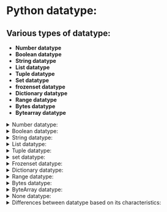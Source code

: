 # Python datatype:

## Various types of datatype:

- **Number datatype**
- **Boolean datatype**
- **String datatype**
- **List datatype**
- **Tuple datatype**
- **Set datatype**
- **frozenset datatype**
- **Dictionary datatype**
- **Range datatype**
- **Bytes datatype**
- **Bytearray datatype**


<details>
<summary>Number datatype:</summary>

## Number datatype:

- Python supports the below standard data types.

### Various types of Numbers datatype:

- Number datatype are classified based on type of value we use.

    - **Integer datatype**
    - **float datatype**
    - **complex datatype**

## Integer datatype - int():
 
- Integers – No limit to the value of integers.
- By default Python takes integer as decimal value.
                
```python
        1,1234
```

#### [integer_type.py](https://github.com/pknviki95/Python/tree/main/concepts/Datatypes/Number_datatypes/Integer/scripts/integer_type.py) - To find the integer type variable using type() function:

```python
x=11 
print("X value is:",x)   
print("The type of x is: ",type(x))
```

### Different types of integer Numbers forms:
 
| Integer type | value    | Description  |
| :---:   | :---: | :--- |
|```Decimal form (base-10)``` | ```0-9```   | By default all the number are in decimal form (0-9) |
| ```Binary form (base-2)``` | ```0``` and ```1```   | The binary form has **0b/0B** as the prefix |
| ```Octal form (base-8)``` | ```0-7```   | The octal form has **0o/0O** as the prefix | 
| ```Hexadecimal form (base-16)``` | ```0-9``` and ```A-F```   | The Hexadecimal form has  **0x/0X** as a prefix | 

### Various integral form to decimal conversion:

#### ⚜️ By default Python takes all the integer value as ```decimal value```.


| Integer type | value    | Conversion formula    | Final output|
| :---   | :---: | :---: | :--- |
| ```Binary to decimal``` | A=0b1111   | $(1111)_2$ => $(2^3+2^2+2^1+2^0)$ = $(8*1+4*1+2*1+1* 1)$   | 15 |
| ```Octal to decimal``` | A=0o1234   | $(1234)_8$ => $(8^3+8^2+8^1+8^0)$ = $(512 * 1 + 64 * 2 + 8 * 3 + 1 * 4)$   | 668 |
| ```Hexadecimal to decimal``` | A=0xFACE | $(FACE)$<sub>16</sub> => $(16^3+16^2+16^1+16^0)$ = $(4096*15 + 256 * 10 + 16 * 12+ 1 * 14)$| 64206 | 

### Base Conversion in-built function:

- The in-built base conversion helps to convert from one base to other base integer form.
- These functions are applicable only for integer type.
- Three types

    - **bin()**
    - **hex()**
    - **oct()**

### bin():

- To convert other functions to ```binary form (base-2)```

#### [bin_base_conversion.py](https://github.com/pknviki95/Python/tree/main/concepts/Datatypes/Number_datatypes/Integer/scripts/bin_base_conversion.py) - To convert decimal/octal/hexadecimal form to binary form using bin() function:

#### decimal to binary:
```python
dec_bin=53
print("The binary form of dec_bin : ",bin(dec_bin))
```
#### output:
```python
The binary form of dec_bin :  0b110101
```

#### octal to binary:

```python
oct_bin=0o123
print("The binary form of oct_bin : ",bin(oct_bin))
```
#### output:
```python
The binary form of oct_bin :  0b1010011
```

#### hexadecimal to binary:

```python
hex_bin=0xface
print("The binary form of hex_bin : ",bin(hex_bin))
```
#### output:
```python
The binary form of hex_bin :  0b1111101011001110
```

### hex():

- To convert other functions to ```hexadecimal form (base-16)```.

#### [hex_base_conversion.py](https://github.com/pknviki95/Python/tree/main/concepts/Datatypes/Number_datatypes/Integer/scripts/hex_base_conversion.py) -  To convert decimal/octal/binary form to hexadecimal form using hex() function:

#### decimal to hexadecimal:

```python
dec_hex=123
print("The Hexadecimal form of dec_hex : ",hex(dec_hex))
```

#### output:
```python
The Hexadecimal form of dec_hex :  0x7b
```

#### octal to hexadecimal:

```python
oct_hex=0o123
print("The Hexadecimal form of oct_hex : ",hex(oct_hex))
```
#### output:
```python
The Hexadecimal form of oct_hex :  0x53
```

#### binary to hexadecimal:

```python
bin_hex=0b1111101011001110
print("The Hexadecimal form of bin_hex : ",hex(bin_hex))
```
#### output:
```python
The Hexadecimal form of bin_hex :  0xface
```

### oct(): 

- To convert other functions to ```octal form (base-8)```.

#### [oct_base_conversion.py](https://github.com/pknviki95/Python/tree/main/concepts/Datatypes/Number_datatypes/Integer/scripts/oct_base_conversion.py) -  To convert decimal/hexadecimal/binary form to octal form using oct() function:

#### decimal to octal:

```python
dec_oct=123
print("The octal form of dec_oct : ",oct(dec_oct))
```
#### output:
```python
The octal form of dec_oct :  0o173
```

#### binary to octal:

```python
bin_oct=0b1111101011001110
print("The octal form of bin_oct : ",oct(bin_oct))
```
#### output:
```python
The octal form of hex_oct :  0o443
```

#### hexadecimal to octal:

```python
hex_oct=0x123
print("The octal form of hex_oct : ",oct(hex_oct))
```
#### output:
```python
The octal form of bin_oct :  0o175316
```


## float datatype - float():

- Float, or "floating point number" is a number, positive or negative, containing one or more decimals.
- Float can be represented with Exponential form/Scientific Notation with an "e" to indicate the power of 10.
            
```python
        4.5  # positive float value
        4.6  # Negative float value
        -4.e18  # Exponential form/Scientific Notation (i.e) -4 . * 10^18
```

#### NOTE:
- Float type variable always returns value with decimal point. (i.e) ```5.0```
- Float type doesn't support base conversion function it is applicable only for integer type.

#### [float_type.py](https://github.com/pknviki95/Python/tree/main/concepts/Datatypes/Number_datatypes/float/scripts/float_type.py) - Program-1 : To find the float type variable using type() function:

```python
x=11.5 
print("X value is:",x)   
print("The type of x is: ",type(x))
```
#### output:
```python
X value is: 11.5
The type of x is:  <class 'float'>
```

#### Program-2 : To find the exponential float type variable using type() function:

```python
y=4.e5
print("Y value is:",y)   
print("The type of y is: ",type(y))
```
#### output:
```python
Y value is: 400000.0
The type of y is:  <class 'float'>
```

## complex datatype - complex():

- complex type is a number combination of real and imaginary part.
- complex can be represented with ```real+imagj``` (i.e) ```10+12j```.
- Complex datatype are mostly used in mathematical operations,complex calculation etc.

```python
    complex_variable = real_variable+[imaginary_variable]j
```

#### NOTE:
- imaginary part should always be ```j``` / ```J```; if used any other alphabet it throws error.

#### [complex_img_j_error.py](https://github.com/pknviki95/Python/tree/main/concepts/Datatypes/Number_datatypes/complex/scripts/complex_img_j_error.py) - imaginary part should always be j/J if not it throws error - Syntax error:

```python
# if used any other alphabet used in imaginary part it throws error

x=11+12i
print("X value is:",x)
```
#### error:
```python
File "/home/pknviki95/Learning/Python/concepts/Datatypes/Number_datatypes/complex/scripts/complex_img_j_error.py", line 1
x=11+12i 
        ^
SyntaxError: invalid decimal literal
```

#### [complex_type.py](https://github.com/pknviki95/Python/tree/main/concepts/Datatypes/Number_datatypes/complex/scripts/complex_type.py) - Program-1 : To find the complex type variable using type() function:

```python
x=11+12j 
print("X value is:",x)   
print("The type of x is: ",type(x))
```
#### output:
```python
X value is: (11+12j)
The type of x is:  <class 'complex'>
```

#### Program-2 : To display the real and imaginary part individually:

```python
x=11+12j 
print("X real value is:",x.real)   
print("X imaginary value is:",x.imag)
```
#### output:
```python
X real value is: 11.0
X imaginary value is: 12.0
```

#### [complex_arithmetic.py](https://github.com/pknviki95/Python/tree/main/concepts/Datatypes/Number_datatypes/complex/scripts/complex_arithmetic.py) - To perform arithmetic operation for complex numbers:

#### Addition:

```python
x=11+12j
y=20+40j
z=x+y 
print("X+Y value is:",z)
```
#### output:
```python
X+Y value is: (31+52j)
```

#### Multiplication:

```python
x=11+12j
y=20+40j
z=x*y 
print("X*Y value is:",z) 
```
#### output:
```python
X*Y value is: (-260+680j)
```

#### Division:

```python
x=11+12j
y=20+40j
z=x/y 
print("X/Y value is:",z)
```
#### output:         
```python
X/Y value is: (0.35-0.1j)
```

### Limitation of complex number declaration:

- The real value of complex number can be a decimal value,float value,octal,hexadecimal,binary values.
- The imaginary value for complex number should be only decimal value if it is declared with other base values it throws syntax error.

| Example | description | Allowance |
| :---:   | :---: | :---: |
| ```x=10+20j``` | decimal values on both real and imag | **Allowed** |
| ```x=10.5+20.5j``` | float values on both real and imag |**Allowed** |
| ```x=0x123+20j``` | hex values 0n real and decimal value on imaginary (same applies for other bases)| **Allowed** |
| ```x=20+0x123j``` | decimal value on real and hex value on imag |**Not Allowed** |

#### [complex_limitation.py](https://github.com/pknviki95/Python/tree/main/concepts/Datatypes/Number_datatypes/complex/scripts/complex_limitation.py) - if updated with imaginary other base values(oct,hex,bin) - Syntax error :

#### binary value:

```python
x=20+0b1111101011001110j 
print("X real value is:",x.real)   
print("X imaginary value is:",x.imag)
```

#### octal value:

```python
x=20+0o123j 
print("X real value is:",x.real)   
print("X imaginary value is:",x.imag)
```

#### hexadecimal value:

```python
x=20+0x123j 
print("X real value is:",x.real)   
print("X imaginary value is:",x.imag)
```

#### error:

```python
File "/home/pknviki95/Learning/Python/concepts/Datatypes/Number_datatypes/complex/scripts/complex_limitation.py", line 10
x=20+0b1111101011001110j 
                        ^
SyntaxError: invalid binary literal
```

### Summary of Number datatype:

|Number types | Example program   | output    |
| :---:   | :--- | :--- |
| ```integer```  |  x=11 <br>  print("X value is:",x) <br>   print(type(x))   |  X value is: 11 <br> <class 'int'> |
| ```float```    |  y=4.5  <br> print("Y value is:",y)  <br> print(type(y))   |   Y value is: 4.5 <br> <class 'float'> |
| ```complex```  |     z=3+5j <br> print("Z value is:",z)  <br>print(type(z))               |   Z value is: (3+5j) <br> <class 'complex'>         |
</details>

<details>
<summary>Boolean datatype:</summary>

## Boolean datatype - bool():

- Boolean – bool() is to determine the given value is True or False
- It can be determined if the given input exists , condition is valid or etc.,

```python
            True
            False
```
                
#### NOTE:
- Always the declaration of boolean values should be ```True``` and ```False```
- if declared as ```true``` and ```false``` it throws error in python.

#### [boolean_nameerror.py](https://github.com/pknviki95/Python/tree/main/concepts/Datatypes/Boolean_datatypes/scripts/boolean_nameerror.py) - To find the Boolean type variable using type() function:

```python
#invalid declaration-it return Name error

x=false
print("X value is:",x)   
print("The type of x is: ",type(x))
```
#### error:

```python
Traceback (most recent call last):
File "/home/pknviki95/pknviki/study/python/Python/concepts/Datatypes/Boolean_datatypes/Boolean_type.py", line 5, in <module>
    x=false
NameError: name 'false' is not defined
```

| Boolean type | value    | Description  | Validation |
| :---:   | :---: | :---: | :---: |
| ```True``` | 1   | By default the value is 1 | **True** valid declaration |
| ```False```| 0    | By default the value is 0 | **False** valid declaration|

#### [boolean_type.py](https://github.com/pknviki95/Python/tree/main/concepts/Datatypes/Boolean_datatypes/scripts/boolean_type.py) - To find the Boolean type variable using type() function:

```python
x=True 
print("X value is:",x)   
print("The type of x is: ",type(x))
```
#### output:
```python
X value is: True
The type of x is:  <class 'bool'>
```

#### [boolean_returntype.py](https://github.com/pknviki95/Python/tree/main/concepts/Datatypes/Boolean_datatypes/scripts/boolean_returntype.py) - To find the Boolean return type of variable when condition is invoked:

```python
x=10
y=20
z=x>y 
print("Z value is:",z)   
print("The type of x is: ",type(x))
```
#### output:
```python
Z value is: False
The type of x is:  <class 'bool'>
```
#### [boolean_arithmetic.py](https://github.com/pknviki95/Python/tree/main/concepts/Datatypes/Boolean_datatypes/scripts/boolean_arithmetic.py) - To find the arithmetic value of two boolean input:

```python
x=True              # By default True=1 ; False=0
y=False
z=x+y               # z=1+0=1    
print("Z value is:",z)   
print("The type of x is: ",type(x))
```
#### output:
```python
Z value is: 1
The type of x is:  <class 'bool'>
```

#### NOTE:

- In mathematical expression by default.
```python            
                True=1 
                False=0
```

### Summary of Boolean datatype:

| Boolean type | value    | Example program   | output    |Description  |
| :---:   | :---: | :--- | :--- | :---: |
| ```True``` | 1   | x=True <br>  print("X value is:",x) <br>   print(type(x))   |  X value is: True <br> <class 'bool'> |By default the value is 1 - True valid declaration |
| ```False```| 0    | x=False <br>  print("X value is:",x) <br>   print(type(x))   |  X value is: False <br> <class 'bool'>|By default the value is 0 - False valid declaration|
</details>
<details>
<summary>String datatype:</summary>

## String datatype - str():

- str() datatype is used to represent the string variables.
- In python we don't have concept of char/character like in c.
- It will consider all inside quotes as string.

```python
    'viki' # Single Quotes
    "siva"    # Double Quotes
    '''raja'''    # Triple Quotes
```

### Various ways of representing strings:

- **Single Quotes(' ')**
- **Double Quotes(" ")**
- **Triple quotes(""" """)/(''' ''')**

### Limitation of string implementation:

#### 1:Multi-line string literals:

- If the string are represented in single line then it is considered as string datatype in python.
- If the string that needs to be implemented for multi-line then ```Single Quotes(' ')``` or ```Double Quotes(" ")``` is not possible it will throw Syntax error
- As to resolve this issue only ```Triple quotes (""" """)/(''' ''') ``` is possible to assign multi-line string for any variable.
- (i.e) Triple-quotes are used to define multi-line string literals.

#### [str_limitation.py](https://github.com/pknviki95/Python/tree/main/concepts/Datatypes/String_datatypes/scripts/str_limitation.py) - String variable Limitations for Multi-line string literals:

```python
#single/Double quotes:

sentence = '- If the string
            - If the string'

# Triple quotes

multi_line_sentence= '''- If the string                     
                        - If the string'''

print("single: ",sentence)
print("multi_line_sentence: ",multi_line_sentence)
```

#### error:

```python
pknviki95@pknviki95-Lenovo-ideapad-330:~/Learning/Python/concepts/Datatypes/String_datatypes/scripts$ py str_limitation.py 
File "/home/pknviki95/Learning/Python/concepts/Datatypes/String_datatypes/scripts/str_limitation.py", line 13
    sentence = '- If the string
            ^
SyntaxError: unterminated string literal (detected at line 13)
```

#### 2:Using various string quotes as special character:

- Using various single/double quotes as special character (i.e) usage of ```''``` or ```""``` inside a string can be done only by declaring the string variable in ```triple quotes``` or it will throw Syntax error.

#### [str_limitation.py](https://github.com/pknviki95/Python/tree/main/concepts/Datatypes/String_datatypes/scripts/str_limitation.py) - String variable Limitations for using various single/double quotes as special character:

```python
#single quotes
character= 'Hello all, Welcome to 'Learning''
print(character)

# Triple quotes to use Single/double quotes as special character 
character= ''' Hello all, Welcome to 'Learning' '''
print(character)
```
#### error:

```python
pknviki95@pknviki95-Lenovo-ideapad-330:~/Learning/Python/concepts/Datatypes/String_datatypes/scripts$ py str_limitation.py 
File "/home/pknviki95/Learning/Python/concepts/Datatypes/String_datatypes/scripts/str_limitation.py", line 25
    character= 'Hello all, Welcome to 'Learning''
                                    ^^^^^^^^
SyntaxError: invalid syntax
```

#### [str_type.py](https://github.com/pknviki95/Python/tree/main/concepts/Datatypes/String_datatypes/scripts/str_type.py) - To find the string type variable using type() function:

```python
x='viki'                        #single quotes
y="siva"                        #double quotes
z="""karthi"""                  #triple quotes

print("The type of single quotes x is: ",type(x))
print("The type of double quotes y is: ",type(y))
print("The type of triple quotes z is: ",type(z))
```
#### output:
```python
The type of single quotes x is:  <class 'str'>
The type of double quotes y is:  <class 'str'>
The type of triple quotes z is:  <class 'str'>
```
### Accessing characters of string:
- **Indexing**
- **Slicing**

### Indexing:

- In Python, indexing refers to the process of accessing a specific element in a sequence, such as a string or list, using its position or index number.
- Indexing in Python starts at ```0```, which means that the first element in a sequence has an ```index of 0```, the second element has an ```index of 1```, and so on. 

```python
        variable[index number]
```

- Indexing can be performed only with the total index present in the string;if we ask for return value that exceeds existing index range it throws Index error.

#### [str_index_error.py](https://github.com/pknviki95/Python/tree/main/concepts/Datatypes/String_datatypes/scripts/str_index_error.py) - To understand the Indexing range of string - Index error:

```python
sequence = 'vignesh'

# Index range exceeds the existing range 7 so it throws Index error 
print('sequence[10]',sequence[10])  
```

#### error

```python
Traceback (most recent call last):
File "/home/pknviki95/Learning/Python/concepts/Datatypes/String_datatypes/scripts/str_index_error.py", line 8, in <module>
    print('sequence[10]',sequence[10])
IndexError: string index out of range
```

### Types of Index:

#### Positive Index:

- Positive Index starts from first character of string. (i.e) ```0 to n```
- It consists of positive index numbers. 
- It starts from ```left to right (-->)```.
- first index value of string always starts with ```0```.

#### Negative Index:

- Positive Index starts from last character of string. (i.e) ```-n to -1```
- It consists of Negative index numbers. 
- It starts from ```right to left (<--)```.
- first index value of string always starts with ```-1```.

| **String**  |  **v**   |  **i** | **k** | **i** |
| :---:   | :---: | :---: | :---: | :---: |
| **Positive Index**  |  ```0```   |  ```1``` | ```2``` | ```3``` |
| **Negative Index**  |  ```-4```   |  ```-3``` | ```-2``` | ```-1``` |

#### [str_indexing.py](https://github.com/pknviki95/Python/tree/main/concepts/Datatypes/String_datatypes/scripts/str_indexing.py) - To find the index value of the string based on positive and negative index:

#### Positive Index:

```python
sequence = 'vignesh'

print('sequence[0]',sequence[0])
print('sequence[1]',sequence[1])
print('sequence[2]',sequence[2])
print('sequence[3]',sequence[3])
print('sequence[4]',sequence[4])
print('sequence[5]',sequence[5])
print('sequence[6]',sequence[6])
```
#### output:
```python
sequence[0] v
sequence[1] i
sequence[2] g
sequence[3] n
sequence[4] e
sequence[5] s
sequence[6] h
```

#### Negative Index:

```python
sequence = 'vignesh'

print('sequence[-1]',sequence[-1])
print('sequence[-2]',sequence[-2])
print('sequence[-3]',sequence[-3])
print('sequence[-4]',sequence[-4])
print('sequence[-5]',sequence[-5])
print('sequence[-6]',sequence[-6])
print('sequence[-7]',sequence[-7])
```
#### output:
```python
sequence[-1] h
sequence[-2] s
sequence[-3] e
sequence[-4] n
sequence[-5] g
sequence[-6] i
sequence[-7] v
```

### String Slicing(Working with Index): 

- Slicing is used to obtain sub-string from string by accessing index value of string.

```python
        variable[start index:end index:step] 

        # start index : starting index-value of string 
        # end index : ending index-value for string (i.e) len(str) 
        # step : range of sub-string from string 
```


#### [str_slicing.py](https://github.com/pknviki95/Python/tree/main/concepts/Datatypes/String_datatypes/scripts/str_slicing.py) - To obtain sub-string from string based on positive and negative index:

#### Positive Index slicing:

```python
sequence = 'vignesh'

#variable[start index:end index] 
print('Positive variable[start index:end index]: ',sequence[2:6]) 

#variable[:end index] - By default start index is index 0 so it is equivalent to variable[0:end index]
print('Positive variable[:end index]: ',sequence[:6])

#variable[start index:] - By default end index is last element index so it is equivalent to variable[start index:end index]
print('Positive variable[start index:]: ',sequence[2:])      

#variable[:] - Based on above default values it is equivalent to variable
print('Positive variable[:]: ',sequence[:])

#variable[start index:end index:step] - It returns from index 1->3->5 (start+2(step) till end index value)
print('Positive variable[start index:end index:step]: ',sequence[1:6:2])
```
#### output:
```python
Positive variable[start index:end index]:  gnes
Positive variable[:end index]:  vignes
Positive variable[start index:]:  gnesh
Positive variable[:]:  vignesh
Positive variable[start index:end index:step]:  ins
```

#### Negative Index slicing:

```python
sequence = 'vignesh'

#variable[start index:end index] - Here the start index/end index is equivalent negative index value of positive index
print('Negative variable[start index:end index]: ',sequence[-6:-2])  

#variable[:end index] - By default start index is index 0 equivalent negative index
print('Negative variable[:end index]: ',sequence[:-3])         

#variable[start index:] - Here the start index is equivalent negative index value of positive index
print('Negative variable[start index:]: ',sequence[-7:])   

#variable[start index:end index:step] - It returns from index 1->3->5 (start+3(step) till end index value)
print('Negative variable[start index:end index:step]: ',sequence[-7:-2:3]) 
```
#### output:
```python
Negative variable[start index:end index]:  igne
Negative variable[:end index]:  vign
Negative variable[start index:]:  vignesh
Negative variable[start index:end index:step]:  vn
```

### String Concatenation:

- String concatenation is the process of concatenating(joining) between strings using ```(+)``` operator.
- (i.e) Basic rules for concatenation is that argument that we use should be only between strings.

```python
            #string concatenation
            str + str 
```

#### [str_concatenate.py](https://github.com/pknviki95/Python/tree/main/concepts/Datatypes/String_datatypes/scripts/str_concatenate.py) -  concatenate two strings using + operator:

```python
string_1="Hello"
string_2="Good Morning!"

#String concatenation

final=string_1+'\t'+string_2                        #Hello+\t(tab space)+Good Morning!
print("final_concatenated string: ",final)
```
#### output:
```python
final_concatenated string:  Hello      Good Morning!
```

- String concatenation is applicable only if it is between string; if we are trying concatenation with string with other datatype it throws Type error.

```python
            #Type error
            str+int
```

#### [str_concatenate_type_error.py](https://github.com/pknviki95/Python/tree/main/concepts/Datatypes/String_datatypes/scripts/str_concatenate_type_error.py) - concatenate strings with other datatype using + operator - Type error:

```python
string_1="Hello"
int_2=10

#String concatenation with other datatype

final=string_1+'\t'+int_2                   #Type error

print("final_concatenated string with other datatype : ",final)
```
#### error:

```python
Traceback (most recent call last):
File "/home/pknviki95/Learning/Python/concepts/Datatypes/String_datatypes/scripts/str_cat_type_error.py", line 16, in <module>
    final=string_1+'\t'+int_2                   #Type error
TypeError: can only concatenate str (not "int") to str
```

### String repeating:

- String repeating is the process of repeating concatenation(joining) of string using ```(*)``` operator
- (i.e) Basic rule is one argument should be by default string and the other integer type for number to perform repetitive.
- The order of usage can be random; it is also possible but make sure it satisfies basic rule of 1 str and 1 int 
- (i.e) ```[Number of repetitive] * str``` also possible
            
            #string repeating
            str * [Number of repetitive]
             
#### [str_repetitive.py](https://github.com/pknviki95/Python/tree/main/concepts/Datatypes/String_datatypes/scripts/str_repetitive.py) - concatenate string repetitively using * operator:

```python
string="viki"
repetitive_count=4
print("string repetitive: {}".format(string*repetitive_count))              #str * [Number of repetitive]
```
#### output:
```python
string repetitive: vikivikivikiviki
```

- If the basic rule is not followed and if both are repetitive with str type then it throws type error
            
```python
            #type error
            str * str
```

#### [str_repetitive_type_error.py](https://github.com/pknviki95/Python/tree/main/concepts/Datatypes/String_datatypes/scripts/str_repetitive_type_error.py) -  concatenate two strings using * repetitive operator - Type error:

```python
string_1="Hello"
string_2="Good Morning!"

final=string_1*string_2                    #Hello*Good Morning! 
print("final_concatenated string: ",final)
```
#### error:

```python
Traceback (most recent call last):
File "/home/pknviki95/Learning/Python/concepts/Datatypes/String_datatypes/scripts/str_repetitive_type_error.py", line 14, in <module>
    final=string_1*string_2                    #Hello*Good Morning! 
TypeError: can't multiply sequence by non-int of type 'str'
```

### Summary of String datatype:

| String types | Example program   | output    |
| :---:   |  :--- | :--- |
| ```String with single quotes``` | x='viki' <br>  print("X value is:",x) <br>   print(type(x))   |  X value is: viki <br> <class 'str'> |
| ```String with Double quotes``` | x="viki" <br>  print("X value is:",x) <br>   print(type(x))   |  X value is: viki <br> <class 'str'> |
| ```String with Triple quotes``` | x='''viki''' <br>  print("X value is:",x) <br>   print(type(x))   |  X value is: viki <br> <class 'str'> |

</details>
<details>
<summary>List datatype:</summary>

## List datatype - list():

- List is data type in python that can store values separated by ```,``` and enclosed within ```[ ]```.

```python
            List_variable=[element 1,element 2,...]
```

- List variable can contain duplicate elements with ordered preserved elements.
- Heterogeneous objects are allowed in list (i.e) it can hold int,str,list,dict,etc., elements within its collection enclosed in square bracket.
- List is Mutable object.

#### [list_type.py](https://github.com/pknviki95/Python/tree/main/concepts/Datatypes/List_datatypes/scripts/list_type.py) - To find the list type variable using type() function:

```python
list_variable =[1,'viki',[2,3],1]
print("The type of list_variable is: ",type(list_variable))
```
#### output:
```python
The type of list_variable is:  <class 'list'>
```

### Indexing:

- Elements of list can be accessed using indexing/slicing as list is ordered preserved

| **List**  |  **1**   |  **viki** | **[2,3]** | **1** |
| :---:   | :---: | :---: | :---: | :---: |
| **Positive Index**  |  ```0```   |  ```1``` | ```2``` | ```3``` |
| **Negative Index**  |  ```-4```   |  ```-3``` | ```-2``` | ```-1``` |

#### [list_indexing.py](https://github.com/pknviki95/Python/tree/main/concepts/Datatypes/List_datatypes/scripts/list_indexing.py) - To find the index value of the list based on positive and negative index

#### Positive Index:

```python
sequence = [1,'viki',[2,3],1]

print('sequence[0]',sequence[0])
print('sequence[1]',sequence[1])
print('sequence[2]',sequence[2])
print('sequence[3]',sequence[3])
```
#### output:
```python
sequence[0] 1
sequence[1] viki
sequence[2] [2, 3]
sequence[3] 1
```

#### Negative Index:

```python
sequence = [1,'viki',[2,3],1]

print('sequence[-1]',sequence[-1])
print('sequence[-2]',sequence[-2])
print('sequence[-3]',sequence[-3])
```

#### output:
```python
sequence[-1] 1
sequence[-2] [2, 3]
sequence[-3] viki
```

### Slicing:

- Sequence of list elements can be accessed using slicing

#### [list_slicing.py](https://github.com/pknviki95/Python/tree/main/concepts/Datatypes/List_datatypes/scripts/list_slicing.py) - To obtain elements from list based on positive and negative index:

#### Positive Index slicing:

```python
sequence = [1,'viki',[2,3],1,{1:'viki'},(1,3)]

#variable[start index:end index] 
print('Positive variable[start index:end index]: ',sequence[2:6]) 

#variable[:end index] - By default start index is index 0 so it is equivalent to variable[0:end index]
print('Positive variable[:end index]: ',sequence[:6])

#variable[start index:] - By default end index is last element index so it is equivalent to variable[start index:end index]
print('Positive variable[start index:]: ',sequence[2:])      

#variable[:] - Based on above default values it is equivalent to variable
print('Positive variable[:]: ',sequence[:])

#variable[start index:end index:step] - It returns from index 1->3->5 (start+2(step) till end index value)
print('Positive variable[start index:end index:step]: ',sequence[1:6:2])
```

#### output:
```python
Positive variable[start index:end index]:  [[2, 3], 1, {1: 'viki'}, (1, 3)]
Positive variable[:end index]:  [1, 'viki', [2, 3], 1, {1: 'viki'}, (1, 3)]
Positive variable[start index:]:  [[2, 3], 1, {1: 'viki'}, (1, 3)]
Positive variable[:]:  [1, 'viki', [2, 3], 1, {1: 'viki'}, (1, 3)]
Positive variable[start index:end index:step]:  ['viki', 1, (1, 3)]
```

#### Negative Index slicing:

```python
sequence = [1,'viki',[2,3],1,{1:'viki'},(1,3)]

#variable[start index:end index] - Here the start index/end index is equivalent negative index value of positive index
print('Negative variable[start index:end index]: ',sequence[-6:-2])  

#variable[:end index] - By default start index is index 0 equivalent negative index
print('Negative variable[:end index]: ',sequence[:-3])         

#variable[start index:] - Here the start index is equivalent negative index value of positive index
print('Negative variable[start index:]: ',sequence[-7:])        

#variable[start index:end index:step] - It returns from index 1->3->5 (start+3(step) till end index value)
print('Negative variable[start index:end index:step]: ',sequence[-7:-2:3])
```
#### output:

```python
Negative variable[start index:end index]:  [1, 'viki', [2, 3], 1]
Negative variable[:end index]:  [1, 'viki', [2, 3]]
Negative variable[start index:]:  [1, 'viki', [2, 3], 1, {1: 'viki'}, (1, 3)]
Negative variable[start index:end index:step]:  [1, 1]
```
</details>
<details>
<summary>Tuple datatype:</summary>

## Tuple datatype - tuple():


- Tuple is data type in python that can store values separated by ```,``` and enclosed within ```( )```

```python
            tuple_variable=(element 1,element 2,...)
```

- Tuple is read-only object version of list.
- Tuple variable can contain duplicate elements with ordered preserved elements.
- Heterogeneous objects are allowed in tuple (i.e) it can hold int,str,list,dict,etc., elements within its collection enclosed in () bracket.
- Tuple is immutable object - (i.e) Values of tuple object cannot be changed

#### [tuple_type.py](https://github.com/pknviki95/Python/tree/main/concepts/Datatypes/Tuple_datatypes/scripts/tuple_type.py) - To find the tuple variable using type() function:

```python
tuple_variable =(1,'viki',[2,3],1)
print("The type of tuple_variable is: ",type(tuple_variable))
```
#### output:
```python
The type of tuple_variable is:  <class 'tuple'>
```

### Indexing:

- Elements of tuple can be accessed using indexing/slicing as tuple is ordered preserved by it is only read-only changes to tuple object is not available as it is immutable

| **tuple**  |  **1**   |  **viki** | **[2,3]** | **1** |
| :---:   | :---: | :---: | :---: | :---: |
| **Positive Index**  |  ```0```   |  ```1``` | ```2``` | ```3``` |
| **Negative Index**  |  ```-4```   |  ```-3``` | ```-2``` | ```-1``` |

#### [tuple_indexing.py](https://github.com/pknviki95/Python/tree/main/concepts/Datatypes/Tuple_datatypes/scripts/tuple_indexing.py) - To find the index value of the tuple based on positive and negative index:

#### Positive Index:

```python
sequence = (1,'viki',[2,3],1)

print('sequence[0]',sequence[0])
print('sequence[1]',sequence[1])
print('sequence[2]',sequence[2])
print('sequence[3]',sequence[3])
```
#### output:
```python
sequence[0] 1
sequence[1] viki
sequence[2] [2, 3]
sequence[3] 1
```

#### Negative Index:

```python
sequence = (1,'viki',[2,3],1)

print('sequence[-1]',sequence[-1])
print('sequence[-2]',sequence[-2])
print('sequence[-3]',sequence[-3])
```

#### output:
```python
sequence[-1] 1
sequence[-2] [2, 3]
sequence[-3] viki
```

### Slicing:

- Sequence of tuple elements can be accessed using slicing.

#### [tuple_slicing.py](https://github.com/pknviki95/Python/tree/main/concepts/Datatypes/Tuple_datatypes/scripts/tuple_slicing.py) - To obtain elements from tuple based on positive and negative index:

#### Positive Index slicing:

```python
sequence = (1,'viki',[2,3],1,{1:'viki'},(1,3))

#variable[start index:end index] 
print('Positive variable[start index:end index]: ',sequence[2:6]) 

#variable[:end index] - By default start index is index 0 so it is equivalent to variable[0:end index]
print('Positive variable[:end index]: ',sequence[:6])

#variable[start index:] - By default end index is last element index so it is equivalent to variable[start index:end index]
print('Positive variable[start index:]: ',sequence[2:])      

#variable[:] - Based on above default values it is equivalent to variable
print('Positive variable[:]: ',sequence[:])

#variable[start index:end index:step] - It returns from index 1->3->5 (start+2(step) till end index value)
print('Positive variable[start index:end index:step]: ',sequence[1:6:2])
```

#### output:
```python
Positive variable[start index:end index]:  ([2, 3], 1, {1: 'viki'}, (1, 3))
Positive variable[:end index]:  (1, 'viki', [2, 3], 1, {1: 'viki'}, (1, 3))
Positive variable[start index:]:  ([2, 3], 1, {1: 'viki'}, (1, 3))
Positive variable[:]:  (1, 'viki', [2, 3], 1, {1: 'viki'}, (1, 3))
Positive variable[start index:end index:step]:  ('viki', 1, (1, 3))
```

#### Negative Index slicing:

```python
sequence = (1,'viki',[2,3],1,{1:'viki'},(1,3))

#variable[start index:end index] - Here the start index/end index is equivalent negative index value of positive index
print('Negative variable[start index:end index]: ',sequence[-6:-2])  

#variable[:end index] - By default start index is index 0 equivalent negative index
print('Negative variable[:end index]: ',sequence[:-3])         

#variable[start index:] - Here the start index is equivalent negative index value of positive index
print('Negative variable[start index:]: ',sequence[-7:])        

#variable[start index:end index:step] - It returns from index 1->3->5 (start+3(step) till end index value)
print('Negative variable[start index:end index:step]: ',sequence[-7:-2:3])
```
#### output:

```python
Negative variable[start index:end index]:  (1, 'viki', [2, 3], 1)
Negative variable[:end index]:  (1, 'viki', [2, 3])
Negative variable[start index:]:  (1, 'viki', [2, 3], 1, {1: 'viki'}, (1, 3))
Negative variable[start index:end index:step]:  (1, 1)
```

- Tuple is read-only immutable object is any changes are tried to made using attribute like list it throws error - Attribute error
- Based on below dir() function tuple doesn't have any write related operation only read related operations.
- If any attributes used apart from available one it throws attribute error

#### [tuple_attribute_error.py](https://github.com/pknviki95/Python/tree/main/concepts/Datatypes/Tuple_datatypes/scripts/tuple_attribute_error.py) - tuple is read-only immutable object is any changes are tried to made using attribute like list it throws error - Attribute error:

```python
tuple_variable=(1,2,3,4,'viki')


# Attribute error:
# If any attributes used apart from available one it throws attribute error
print(dir(tuple_variable))
tuple_variable.append(2)
```

#### dir() output:
```python
['__add__', '__class__', '__class_getitem__', '__contains__', '__delattr__', '__dir__', '__doc__', '__eq__', '__format__', '__ge__', '__getattribute__', '__getitem__', '__getnewargs__', '__gt__', '__hash__', '__init__', '__init_subclass__', '__iter__', '__le__', '__len__', '__lt__', '__mul__', '__ne__', '__new__', '__reduce__', '__reduce_ex__', '__repr__', '__rmul__', '__setattr__', '__sizeof__', '__str__', '__subclasshook__', 'count', 'index']
```
#### error:

```python
Traceback (most recent call last):
File "/home/pknviki95/Learning/Python/concepts/Datatypes/Tuple_datatypes/scripts/tuple_attribute_error.py", line 13, in <module>
    tuple_variable.append(2)
AttributeError: 'tuple' object has no attribute 'append'
```

### Limitations:  

#### 1: Single valued tuple should ends with "," comma:

- By default all the single values of object is considered as single tuple object by Python virtual machine
- (i.e) consider assigning a integer value 10 

```python
            x=10 # equivalent to x=(10)
```
- Due to this above scenario all the single object elements inside tuple is considered to its equivalent datatype
- To overcome come this scenario we need to tell the PVM that it is tuple variable/object by adding , after single tuple element

```python
            x=(10,)
```

#### [tuple_limitation.py](https://github.com/pknviki95/Python/tree/main/concepts/Datatypes/Tuple_datatypes/scripts/tuple_limitation.py) - Single value declaration with comma(",") to overcome above limitation:

#### multiple value declaration:

```python
tuple_multiple_variable =(1,2,'viki',[1,2])
print("The type of tuple_multiple_variable is: ",type(tuple_multiple_variable))
```

#### output:
```python
The type of tuple_multiple_variable is:  <class 'tuple'>
```
#### Single value declaration:

```python
tuple_single_variable_int =(1)
print("The type of tuple_single_variable_int is: ",type(tuple_single_variable_int))

tuple_single_variable_str =('viki')
print("The type of tuple_single_variable_str is: ",type(tuple_single_variable_str))

tuple_single_variable_list =([1,2])
print("The type of tuple_single_variable_list is: ",type(tuple_single_variable_list))

tuple_single_variable_bool =(True)
print("The type of tuple_single_variable_bool is: ",type(tuple_single_variable_bool))
```
#### output:
```python
The type of tuple_single_variable_int is:  <class 'int'>
The type of tuple_single_variable_str is:  <class 'str'>
The type of tuple_single_variable_list is:  <class 'list'>
The type of tuple_single_variable_bool is:  <class 'bool'>
```
#### Single value declaration with comma(",") to overcome above limitation:

```python
tuple_single_variable_int =(1,)
print("The type of tuple_single_variable_int with , is: ",type(tuple_single_variable_int))

tuple_single_variable_str =('viki',)
print("The type of tuple_single_variable_str with , is: ",type(tuple_single_variable_str))

tuple_single_variable_list =([1,2],)
print("The type of tuple_single_variable_list with , is: ",type(tuple_single_variable_list))

tuple_single_variable_bool =(True,)
print("The type of tuple_single_variable_bool with , is: ",type(tuple_single_variable_bool))
```

#### output:

```python
The type of tuple_single_variable_int with , is:  <class 'tuple'>
The type of tuple_single_variable_str with , is:  <class 'tuple'>
The type of tuple_single_variable_list with , is:  <class 'tuple'>
The type of tuple_single_variable_bool with , is:  <class 'tuple'>
```

- Declaration with comma(",") to overcome above limitation saying PVM to consider this single value as tuple element.

</details>
<details>
<summary>set datatype:</summary>

## set datatype - set():

- Set is data type in python that can store values separated by ```,``` and enclosed within ```{ }```.

```python
            set_variable={element 1,element 2,...}
```

- Set variable cannot contain duplicate elements.

#### [set_dup_unorder.py](https://github.com/pknviki95/Python/tree/main/concepts/Datatypes/Set_datatypes/scripts/set_dup_unorder.py) - To find the set variable return unordered value and neglecting of duplicate values:

```python
set_variable={1,2,3,4,'viki',(1,2),3,4}

# Neglecting Duplicate values and returningin un-ordered way:
print("unordered set_variable: {}".format(set_variable))
```

#### output:
```python
unordered set_variable: {1, 2, (1, 2), 3, 4, 'viki'} # Un-ordered value return for set
```

- Set variable un-ordered elements so indexing/Slicing operations cannot be performed.if tried indexing operation it throws type error.

#### [set_index_slice_type_error.py](https://github.com/pknviki95/Python/tree/main/concepts/Datatypes/Set_datatypes/scripts/set_index_slice_type_error.py) - Index/slice operation in set objects throws error as it is un-ordered datatype - Type error:

#### Indexing:
```python
set_variable={1,2,3,4,'viki',(1,2),3,4}

# Un-ordered value return for set if indexed throws error
print("unordered set_variable: {}".format(set_variable[1]))
```
#### slicing:

```python
set_variable={1,2,3,4,'viki',(1,2),3,4}

# Un-ordered value return for set if indexed throws error
print("unordered set_variable: {}".format(set_variable[1:2]))
```

#### error:
```python
Traceback (most recent call last):
File "/home/pknviki95/Learning/Python/concepts/Datatypes/Set_datatypes/scripts/set_index_type_error.py", line 11, in <module>
    print("unordered set_variable: {}".format(set_variable[1]))
TypeError: 'set' object is not subscriptable
```

- Set is mutable object - (i.e) Values of set object can be changed.

#### [set_type.py](https://github.com/pknviki95/Python/tree/main/concepts/Datatypes/Set_datatypes/scripts/set_type.py) - To find the set type variable using type() function:

```python
set_variable={1,2,3,4,'viki',(1,2),3,4}

print("unordered set_variable: {}".format(set_variable))
print("The type of set variable: {}".format(type(set_variable)))
```

#### output:
```python
unordered set_variable: {1, 2, (1, 2), 3, 4, 'viki'}  # Un-ordered value return for set
The type of set variable: <class 'set'>
```

### Limitations:

#### 1: Empty {} variable is considered as dictionary objects:

- By default The empty declaration of variable with {} is considered as Dictionary object. To tell PVM that it is set object we need to declare set(variable).

```python
            set_variable={}  # By default Dictionary object
            set(set_variable) # set object
```

#### [set_limitation.py](https://github.com/pknviki95/Python/tree/main/concepts/Datatypes/Set_datatypes/scripts/set_limitation.py) - To convert default empty dict to set object by declaring set() function:

#### without set () fun returns dict:
```python
# Empty variable with {} braces
set_variable={}
print("unordered set_variable type without set() function: {}".format(type(set_variable)))
```

#### output:
```python
unordered set_variable type without set() function: <class 'dict'>
```

#### with set () fun returns set:
```python
# Empty variable with {} braces
set_variable={}
print("unordered set_variable type with set() function: {}".format(type(set(set_variable))))
```
#### output:

```python
unordered set_variable type with set() function: <class 'set'>
```

#### 2: Declaring dict,list,set( Mutable objects) inside set variable it throws Type error -  unhashable type:

- Heterogeneous objects are allowed in set (i.e) it can hold int,str,tuple etc., elements within its collection enclosed in {} bracket.
- If any values like dict,list,set( Mutable objects) inside set variable it throws Type error -  unhashable type

#### [set_unhashable_type_error.py](https://github.com/pknviki95/Python/tree/main/concepts/Datatypes/Set_datatypes/scripts/set_unhashable_type_error.py)  - Declaring dict,list,set( Mutable objects) inside set variable it throws - Type error - unhashable type:

#### set with list elements:

```python
set_variable_list=set({[1,2]})
print(" The set variable with list elements: ",set_variable_list)
```

#### error:

```python
Traceback (most recent call last):
File "/home/pknviki95/Learning/Python/concepts/Datatypes/Set_datatypes/scripts/set_unhashable_type_error.py", line 9, in <module>
    set_variable_list={[1,2]}
TypeError: unhashable type: 'list'
```

#### set with dict elements:

```python
set_variable_dict=set({{1:'viki'}})
print(" The set variable with dict elements: ",set_variable_dict)
```
#### error:
```python
Traceback (most recent call last):
File "/home/pknviki95/Learning/Python/concepts/Datatypes/Set_datatypes/scripts/set_unhashable_type_error.py", line 12, in <module>
    set_variable_dict={{1:'viki'}}
TypeError: unhashable type: 'dict'
```

#### set with set elements:

```python
set_variable_set=set({{1,2}})
print(" The set variable with set elements: ",set_variable_set)
```

#### error:

```python
Traceback (most recent call last):
File "/home/pknviki95/Learning/Python/concepts/Datatypes/Set_datatypes/scripts/set_unhashable_type_error.py", line 15, in <module>
    set_variable_set={{1,2}}
TypeError: unhashable type: 'set'
```
</details>
<details>
<summary>Frozenset datatype:</summary>

# Frozenset datatype - frozenset():

- Frozenset datatype is similar to Set data type in python that can store values separated by ```,``` and enclosed within ```{}```.but it should be assigned to ```frozenset(set_variable)```

```python
            set_variable={element 1,element 2,...}   # set variable
            frozenset(set_variable)                  # frozen set variable
```

- Frozenset variable cannot contain duplicate elements.
- Frozenset variable un-ordered elements so indexing/Slicing operations cannot be performed.if tried indexing operation it throws type error
- The Main difference between set is ```Mutable``` and Frozenset is ```Immutable``` 
- (i.e) "set objects values can be changed as it is mutable" but not for "frozen set as it is immutable"

#### [frozenset_type.py](https://github.com/pknviki95/Python/tree/main/concepts/Datatypes/Frozenset_datatypes/scripts/frozenset_type.py) - To find the frozenset type variable using type() function:

```python
set_variable={1,2,3,4,'viki',(1,2),3,4}

print("The type of set variable after frozenset: {}".format(type(set_variable)))

frozenset_variable=frozenset(set_variable)

# Un-ordered value return for set
print("unordered set_variable after frozenset: {}".format(frozenset_variable))

print("The type of set variable after frozenset: {}".format(type(frozenset_variable)))
```

#### output:
```python
The type of set variable after frozenset: <class 'set'>
unordered set_variable after frozenset: frozenset({1, 2, (1, 2), 3, 4, 'viki'})
The type of set variable after frozenset: <class 'frozenset'>
```

- Based on below dir() function frozenset doesn't have any write related operation only read related operations.
- If any attributes used apart from available one it throws attribute error.

#### [frozenset_attribute_error.py](https://github.com/pknviki95/Python/tree/main/concepts/Datatypes/Frozenset_datatypes/scripts/frozenset_attribute_error.py) - frozenset is read-only immutable object is any changes are tried to made using attribute like list it throws error - Attribute error:

#### dir() output:

```python
['__and__', '__class__', '__class_getitem__', '__contains__', '__delattr__', '__dir__', '__doc__', '__eq__', '__format__', '__ge__', '__getattribute__', '__gt__', '__hash__', '__init__', '__init_subclass__', '__iter__', '__le__', '__len__', '__lt__', '__ne__', '__new__', '__or__', '__rand__', '__reduce__', '__reduce_ex__', '__repr__', '__ror__', '__rsub__', '__rxor__', '__setattr__', '__sizeof__', '__str__', '__sub__', '__subclasshook__', '__xor__', 'copy', 'difference', 'intersection', 'isdisjoint', 'issubset', 'issuperset', 'symmetric_difference', 'union']
```

#### error:

```python
Traceback (most recent call last):
File "/home/pknviki95/Learning/Python/concepts/Datatypes/Frozen_set_datatypes/scripts/frozenset_attribute_error.py", line 18, in <module>
    frozenset_variable.add(3)
AttributeError: 'frozenset' object has no attribute 'add'
```

</details>
<details>
<summary>Dictionary datatype:</summary>

## Dictionary datatype - dict():

- The dict datatype is used to represent collection of elements in ```{key:value}``` pair.
- The dictionary datatype is un-ordered collection of key value pair elements (i.e) Indexing and slicing is not possible
- Dictionary is mutable (i.e) The value of dictionary can be edited or changed.

```python
        dictionary_variable={key_1:value_1, key_2:value_2, ...}
```


#### [dict_type.py](https://github.com/pknviki95/Python/tree/main/concepts/Datatypes/Dictionary_datatypes/scripts/dict_type.py) - To find the dictionary type variable using type() function:

```python
dictionary_variable = {1:'viki',2:'siva'}
print("The type of dictionary_variable is: ",type(dictionary_variable))
```
#### output:
```python
The type of dictionary_variable is:  <class 'dict'>
```

- Key and values can be added to dictionary by assigning of value to key for a given dictionary using below syntax.

```python
            dictionary_variable[key]=value 
```
                
#### [dict_add_value_key.py](https://github.com/pknviki95/Python/tree/main/concepts/Datatypes/Dictionary_datatypes/scripts/dict_add_value_key.py) - To add the value to key to empty dictionary or add key and value to dictionary:


```python
dictionary_variable = {1:'viki',2:'siva'}

# Adding key 3 and its vaue karthi to dictionary_variable 

#dictionary_variable[key]=value
dictionary_variable[3]='karthi'
                
print("The type of dictionary_variable is: ",dictionary_variable)
```

#### output:

```python
The type of dictionary_variable is:  {1: 'viki', 2: 'siva', 3: 'karthi'}
```

- Duplicate keys are not allowed but duplicate values are allowed.
- It doesn't throw error when duplicate key is used instead it updates the existing key to new value assigned to it.

#### [dict_dup_key_value.py](https://github.com/pknviki95/Python/tree/main/concepts/Datatypes/Dictionary_datatypes/scripts/dict_dup_key_value.py) - To verify the condition of duplicate key and value in dictionary:

#### Duplicate key:
```python
dictionary_variable={1:'viki',2:'guru'}

# Adding duplicate key to dictionary_variable
dictionary_variable[2]='karthi'

print("dictionary_variable after adding duplicate key: ",dictionary_variable)
```  

#### output:
```python
dictionary_variable after adding duplicate key:  {1: 'viki', 2: 'karthi'}
```

#### Duplicate value:

```python
dictionary_variable={1:'viki',2:'guru'}

# Adding duplicate value to dictionary_variable
dictionary_variable[1]='karthi'
dictionary_variable[2]='karthi'
dictionary_variable[3]='karthi'

print("dictionary_variable after adding duplicate value: ",dictionary_variable)
```

#### output:
```python
dictionary_variable after adding duplicate value:  {1: 'karthi', 2: 'karthi', 3: 'karthi'}
```
</details>
<details>
<summary>Range datatype:</summary>

## Range datatype - range():

- Range Datatype is Sequence of numbers (i.e) number in range.
- Range can be accessed using index value (i.e) Indexing/Slicing is possible

```python
        range_variable=range(number)

        # number - sequence of number from 0 to n-1
```

- Range can be accessed based on specific range values - Slicing.
        
```python
    range_variable=range(begin number,end number,step)

        # begin number - sequence of number to start
        # end number - sequence of number to end end=n-1
        # step - sequence of number in specific steps
```

#### [range_type.py](https://github.com/pknviki95/Python/tree/main/concepts/Datatypes/Range_datatypes/scripts/range_type.py) - To find the range variable using type() function:

```python
range_variable=range(10)
print("The type of range_variable : ",type(range_variable))
```

#### output:

```python
The type of range_variable :  <class 'range'>
```

### Indexing:

- Elements of range can be accessed using indexing/slicing as range is ordered preserved.

#### [range_indexing.py](https://github.com/pknviki95/Python/tree/main/concepts/Datatypes/Range_datatypes/scripts/range_indexing.py) - To find the index value of the range based on positive and negative index

```python
            range_variable[index]
```

#### Positive Index:

```python
sequence = range(4)

print('sequence[0]',sequence[0])
print('sequence[1]',sequence[1])
print('sequence[2]',sequence[2])
print('sequence[3]',sequence[3])
```
#### output:

```python
sequence[0] 0
sequence[1] 1
sequence[2] 2
sequence[3] 3
```

#### Negative Index:

```python
sequence = range(4)

print('sequence[-1]',sequence[-1])
print('sequence[-2]',sequence[-2])
print('sequence[-3]',sequence[-3])
print('sequence[-4]',sequence[-4])
```

#### output:

```python
sequence[-1] 3
sequence[-2] 2
sequence[-3] 1
sequence[-4] 0
```

### Slicing:

- Sequence of range elements can be accessed using slicing.

```python
        range_variable[start index, end index, step]

            # start index - By default it is 0 ; This can be changes based on requirement
            # end index - Last index value len(variable)-1
            # step  - Sequence of number in specific index steps
```

#### [range_slicing.py](https://github.com/pknviki95/Python/tree/main/concepts/Datatypes/Range_datatypes/scripts/range_slicing.py) - To find the index value of the range based on positive and negative index using slicing operation:

#### Positive Index slicing:

```python
sequence = range(10)

#variable[start index:end index] 
print('Positive variable[start index:end index]: ',sequence[2:6]) 

#variable[:end index] - By default start index is index 0 so it is equivalent to variable[0:end index]
print('Positive variable[:end index]: ',sequence[:6])

#variable[start index:] - By default end index is last element index so it is equivalent to variable[start index:end index]
print('Positive variable[start index:]: ',sequence[2:])      

#variable[:] - Based on above default values it is equivalent to variable
print('Positive variable[:]: ',sequence[:])

#variable[start index:end index:step] - It returns from index 1->3->5 (start+2(step) till end index value)
print('Positive variable[start index:end index:step]: ',sequence[1:6:2])
```

#### output:
```python
Positive variable[start index:end index]:  range(2, 6)
Positive variable[:end index]:  range(0, 6)
Positive variable[start index:]:  range(2, 10)
Positive variable[:]:  range(0, 10)
Positive variable[start index:end index:step]:  range(1, 6, 2)
```

#### Negative Index slicing:

```python
sequence = range(10)

#variable[start index:end index] - Here the start index/end index is equivalent negative index value of positive index
print('Negative variable[start index:end index]: ',sequence[-6:-2])  

#variable[:end index] - By default start index is index 0 equivalent negative index
print('Negative variable[:end index]: ',sequence[:-3])         

#variable[start index:] - Here the start index is equivalent negative index value of positive index
print('Negative variable[start index:]: ',sequence[-7:])        

#variable[start index:end index:step] - It returns from index 1->3->5 (start+3(step) till end index value)
print('Negative variable[start index:end index:step]: ',sequence[-7:-2:3])
```

#### output:
```python
Negative variable[start index:end index]:  range(4, 8)
Negative variable[:end index]:  range(0, 7)
Negative variable[start index:]:  range(3, 10)
Negative variable[start index:end index:step]:  range(3, 8, 3)
```

- Range Datatype is immutable (i.e) Its values cannot be Updated or changed.

#### [range_type_error.py](https://github.com/pknviki95/Python/tree/main/concepts/Datatypes/Range_datatypes/scripts/range_type_error.py) - range values cannot be changed as it is immutable if tried to change it throws error - Type error:


```python
sequence = range(4)

# Assigning value to range variable - Type error
sequence[0]=10 

print('sequence[0]',sequence[0])
```

#### error:

```python
Traceback (most recent call last):
File "/home/pknviki95/Learning/Python/concepts/Datatypes/Range_datatypes/scripts/range_type_error.py", line 9, in <module>
    sequence[0]=10 
TypeError: 'range' object does not support item assignment
```
</details>
<details>
<summary>Bytes datatype:</summary>

## Bytes datatype - bytes():

- Python bytes are a sequence of integers in the range of ```0-255```. 
- Bytes are an immutable sequence data type, meaning once a bytes object is created, it cannot be changed.
- They are ordered sequence (i.e) Indexing and slicing operation are possible.

```python
            list_variable=[element_1,element_2,...]
            bytes_variable=bytes(list_variable)
```


#### [bytes_type.py](https://github.com/pknviki95/Python/tree/main/concepts/Datatypes/Bytes_datatypes/scripts/bytes_type.py) - To find the bytes type variable using type() function:

```python
# sequence of numbers range from 0-255

list_variable=[1,2,3,65,66]

# bytes() for using bytes objects
bytes_variable=bytes(list_variable)

print("bytes_variable: ",bytes_variable)
print("The type of bytes_variable : ",type(bytes_variable))
```

#### output:

```python
bytes_variable:  b'\x01\x02\x03AB'
The type of bytes_variable :  <class 'bytes'>
```

### Indexing:

- Elements of bytes can be accessed using indexing/slicing as bytes is ordered preserved.

#### [bytes_indexing.py](https://github.com/pknviki95/Python/tree/main/concepts/Datatypes/Bytes_datatypes/scripts/bytes_indexing.py) - To find the index value of the bytes based on positive and negative index:

#### Positive Index:

```python
sequence = [65,66,67,68]
bytes_variable=bytes(sequence)

print(bytes_variable)

print('bytes_variable[0]',bytes_variable[0])
print('bytes_variable[1]',bytes_variable[1])
print('bytes_variable[2]',bytes_variable[2])
print('bytes_variable[3]',bytes_variable[3])
```
#### output:
```python
b'ABCD'
bytes_variable[0] 65
bytes_variable[1] 66
bytes_variable[2] 67
bytes_variable[3] 68
```
#### Negative Index:

```python
sequence = [65,66,67,68]
bytes_variable=bytes(sequence)

print('bytes_variable[-1]',bytes_variable[-1])
print('bytes_variable[-2]',bytes_variable[-2])
print('bytes_variable[-3]',bytes_variable[-3])
print('bytes_variable[-4]',bytes_variable[-4])
```
#### output:

```python
bytes_variable[-1] 68
bytes_variable[-2] 67
bytes_variable[-3] 66
bytes_variable[-4] 65
```

### Slicing:

- Sequence of bytes elements can be accessed using slicing.

#### [bytes_slicing.py](https://github.com/pknviki95/Python/tree/main/concepts/Datatypes/Bytes_datatypes/scripts/bytes_slicing.py) - To access the sequence of bytes based on positive and negative index usig slicing operation:

#### Positive Index slicing:

```python
sequence = [65,66,67,68,69,1,2,3]
bytes_variable=bytes(sequence)


#variable[start index:end index] 
print('Positive variable[start index:end index]: ',bytes_variable[2:6]) 

#variable[:end index] - By default start index is index 0 so it is equivalent to variable[0:end index]
print('Positive variable[:end index]: ',bytes_variable[:6])

#variable[start index:] - By default end index is last element index so it is equivalent to variable[start index:end index]
print('Positive variable[start index:]: ',bytes_variable[2:])      

#variable[:] - Based on above default values it is equivalent to variable
print('Positive variable[:]: ',bytes_variable[:])

#variable[start index:end index:step] - It returns from index 1->3->5 (start+2(step) till end index value)
print('Positive variable[start index:end index:step]: ',bytes_variable[1:6:2])
```
#### output:
```python
Positive variable[start index:end index]:  b'CDE\x01'
Positive variable[:end index]:  b'ABCDE\x01'
Positive variable[start index:]:  b'CDE\x01\x02\x03'
Positive variable[:]:  b'ABCDE\x01\x02\x03'
Positive variable[start index:end index:step]:  b'BD\x01'
```

#### Negative Index slicing:

```python
sequence = [65,66,67,68,69,1,2,3]
bytes_variable=bytes(sequence)

#variable[start index:end index] - Here the start index/end index is equivalent negative index value of positive index
print('Negative variable[start index:end index]: ',bytes_variable[-6:-2])  

#variable[:end index] - By default start index is index 0 equivalent negative index
print('Negative variable[:end index]: ',bytes_variable[:-3])         

#variable[start index:] - Here the start index is equivalent negative index value of positive index
print('Negative variable[start index:]: ',bytes_variable[-7:])        

#variable[start index:end index:step] - It returns from index 1->3->5 (start+3(step) till end index value)
print('Negative variable[start index:end index:step]: ',bytes_variable[-7:-2:3])
```
#### output:

```python
Negative variable[start index:end index]:  b'CDE\x01'
Negative variable[:end index]:  b'ABCDE'
Negative variable[start index:]:  b'BCDE\x01\x02\x03'
Negative variable[start index:end index:step]:  b'BE'
```

#### [bytes_256_value_error.py](https://github.com/pknviki95/Python/tree/main/concepts/Datatypes/Bytes_datatypes/scripts/bytes_256_value_error.py) - Bytes type support sequence of elements from range 0-255 if it exceeds it throws error - Value error:

```python
# sequence of numbers exceeds range from 0-255 - value error

list_variable=[1,2,3,65,66,256]

# bytes() for using bytes objects
bytes_variable=bytes(list_variable)

print("bytes_variable: ",bytes_variable)
```

#### error:
```python
Traceback (most recent call last):
File "/home/pknviki95/Learning/Python/concepts/Datatypes/Bytes_datatypes/scripts/bytes_256_value_error.py", line 12, in <module>
    bytes_variable=bytes(list_variable)
ValueError: bytes must be in range(0, 256)
```

#### [bytes_type_error.py](https://github.com/pknviki95/Python/tree/main/concepts/Datatypes/Bytes_datatypes/scripts/bytes_type_error.py) - Bytes type cannot be updated or changed as it is immutable if done it throws error- Type error :

```python
sequence = [65,66,67,68]
bytes_variable=bytes(sequence)

# Assigning value to bytes variable throws Type error
bytes_variable[2]=60
print(bytes_variable)
```

#### error:

```python
Traceback (most recent call last):
File "/home/pknviki95/Learning/Python/concepts/Datatypes/Bytes_datatypes/scripts/bytes_type_error.py", line 10, in <module>
    bytes_variable[2]=60
TypeError: 'bytes' object does not support item assignment
```

#### NOTE: 
- Above Type error is neglected by using the bytearray() datatype as it is Mutable object - [Bytearray datatype](https://github.com/pknviki95/Python/tree/main/concepts/Datatypes/Bytearray_datatype)

</details>
<details>
<summary>ByteArray datatype:</summary>

## ByteArray datatype - bytearray():

- Python bytearray are a sequence of integers in the range of 0-255. it is similar to bytes 
- Bytearray are an mutable sequence data type, meaning once a bytes object is created, it can be changed.
- (i.e) unlike bytes object the changes can be made on sequence using bytearray() object
- They are ordered sequence (i.e) Indexing and slicing operation are possible.

```python
                list_variable=[element_1,element_2,...]
                bytearrray_variable=bytearray(list_variable)
```

#### [bytearray_type.py](https://github.com/pknviki95/Python/tree/main/concepts/Datatypes/Bytearray_datatypes/scripts/bytearray_type.py) - To find the bytearray type variable using type() function:

```python
# sequence of numbers range from 0-255

list_variable=[1,2,3,65,66]

# bytearray() for using bytearray objects
bytearray_variable=bytearray(list_variable)

print("bytearray_variable: ",bytearray_variable)
print("The type of bytearray_variable : ",type(bytearray_variable))
```

#### output:

```python
bytearray_variable:  bytearray(b'\x01\x02\x03AB')
The type of bytearray_variable :  <class 'bytearray'>
```

### Indexing:

- Elements of bytes can be accessed using indexing/slicing as bytes is ordered preserved.

#### [bytearray_indexing.py](https://github.com/pknviki95/Python/tree/main/concepts/Datatypes/Bytearray_datatypes/scripts/bytearray_indexing.py) - To find the index value of the bytearray based on positive and negative index:

#### Positive Index:

```python
sequence = [65,66,67,68]
bytearray_variable=bytearray(sequence)

print(bytearray_variable)

print('bytearray_variable[0]',bytearray_variable[0])
print('bytearray_variable[1]',bytearray_variable[1])
print('bytearray_variable[2]',bytearray_variable[2])
print('bytearray_variable[3]',bytearray_variable[3])
```
#### output:
```python
b'ABCD'
bytes_variable[0] 65
bytes_variable[1] 66
bytes_variable[2] 67
bytes_variable[3] 68
```
#### Negative Index:

```python
sequence = [65,66,67,68]
bytearray_variable=bytearray(sequence)

print('bytearray_variable[-1]',bytearray_variable[-1])
print('bytearray_variable[-2]',bytearray_variable[-2])
print('bytearray_variable[-3]',bytearray_variable[-3])
print('bytearray_variable[-4]',bytearray_variable[-4])
```
#### output:

```python
bytes_variable[-1] 68
bytes_variable[-2] 67
bytes_variable[-3] 66
bytes_variable[-4] 65
```

### Slicing:

- Sequence of bytes elements can be accessed using slicing.

#### [bytearray_slicing.py](https://github.com/pknviki95/Python/tree/main/concepts/Datatypes/Bytearray_datatypes/scripts/bytearray_slicing.py) - To access the sequence of bytes based on positive and negative index using slicing operation:

#### Positive Index slicing:

```python
sequence = [65,66,67,68,69,1,2,3]

bytearray_variable=bytearray(sequence)

#variable[start index:end index] 

print('Positive variable[start index:end index]: ',bytearray_variable[2:6]) 

#variable[:end index] - By default start index is index 0 so it is equivalent to variable[0:end index]

print('Positive variable[:end index]: ',bytearray_variable[:6])

#variable[start index:] - By default end index is last element index so it is equivalent to variable[start index:end index]

print('Positive variable[start index:]: ',bytearray_variable[2:])      

#variable[:] - Based on above default values it is equivalent to variable

print('Positive variable[:]: ',bytearray_variable[:])

#variable[start index:end index:step] - It returns from index 1->3->5 (start+2(step) till end index value)

print('Positive variable[start index:end index:step]: ',bytearray_variable[1:6:2])
```
#### output:
```python
Positive variable[start index:end index]:  bytearray(b'CDE\x01')
Positive variable[:end index]:  bytearray(b'ABCDE\x01')
Positive variable[start index:]:  bytearray(b'CDE\x01\x02\x03')
Positive variable[:]:  bytearray(b'ABCDE\x01\x02\x03')
Positive variable[start index:end index:step]:  bytearray(b'BD\x01')
```


#### Negative Index slicing:

```python
sequence = [65,66,67,68,69,1,2,3]
bytearray_variable=bytearray(sequence)

#variable[start index:end index] - Here the start index/end index is equivalent negative index value of positive index

print('Negative variable[start index:end index]: ',bytearray_variable[-6:-2])  

#variable[:end index] - By default start index is index 0 equivalent negative index

print('Negative variable[:end index]: ',bytearray_variable[:-3])         

#variable[start index:] - Here the start index is equivalent negative index value of positive index

print('Negative variable[start index:]: ',bytearray_variable[-7:])        

#variable[start index:end index:step] - It returns from index 1->3->5 (start+3(step) till end index value)
print('Negative variable[start index:end index:step]: ',bytearray_variable[-7:-2:3])
```
#### output:

```python
Negative variable[start index:end index]:  bytearray(b'CDE\x01')
Negative variable[:end index]:  bytearray(b'ABCDE')
Negative variable[start index:]:  bytearray(b'BCDE\x01\x02\x03')
Negative variable[start index:end index:step]:  bytearray(b'BE')
```

#### [bytearray_256_value_error.py](https://github.com/pknviki95/Python/tree/main/concepts/Datatypes/Bytearray_datatypes/scripts/bytearray_256_value_error.py) - Bytearray type support sequence of elements from range 0-255 if it exceeds it throws error - Value error:

```python
# sequence of numbers exceeds range from 0-255 - value error

list_variable=[1,2,3,65,66,256]

# bytes() for using bytes objects

bytearray_variable=bytearray(list_variable)

print("bytearray_variable: ",bytearray_variable)
```

#### error:
```python
Traceback (most recent call last):
File "/home/pknviki95/Learning/Python/concepts/Datatypes/Bytearray_datatypes/scripts/bytearray_256_value_error.py", line 12, in <module>
    bytearray_variable=bytearray(list_variable)
ValueError: byte must be in range(0, 256)
```

#### [bytearray_assigning.py](https://github.com/pknviki95/Python/tree/main/concepts/Datatypes/Bytearray_datatypes/scripts/bytearray_assigning.py) - Bytearray type can be updated or changed as it is mutable:

```python
sequence = [65,66,67,68]

bytearray_variable=bytearray(sequence)

print("bytearray_variable before assigning: ",bytearray_variable)

# Assigning value to bytearray variable is possible as it is Mutable object

bytearray_variable[2]=1

print("bytearray_variable after assigning: ",bytearray_variable)
```

#### output:
```python
bytearray_variable before assigning:  bytearray(b'ABCD')
bytearray_variable after assigning:  bytearray(b'AB\x01D')
```
</details>
<details>
<summary>None datatype:</summary>

## None datatype - None:

- None is a special data type in Python that represents the absence of a value or a null value. 
- It is an object of its own datatype, the NoneType.

```python
            None_variable=None
 ```

- None is mostly used in scenario where a object needs to be assigned and keep an address reserved or future use.

#### [none_type.py](https://github.com/pknviki95/Python/tree/main/cconcepts/Datatypes/NONE_datatypes/scripts/none_type.py) - To find the none type variable using type() function:
```python
none_variable=None
none_variable_1=None

# Id of the None variable remain same as it is pointing to same object value

print("The identity of none_variable: ",id(none_variable))

print("The identity of none_variable_1: ",id(none_variable_1))

print("The Type of none_variable: ",type(none_variable))

```
#### output:

 ```python
The identity of none_variable:  94141827290080
The identity of none_variable_1:  94141827290080
The Type of none_variable:  <class 'NoneType'>
 ```
</details>
<details>
<summary>Differences between datatype based on its characteristics:</summary>

### Differences between datatype based on its characteristics:

| **datatype**  |  ```Ordered```   |  ```Un-ordered``` | ```Mutable``` | ```Immutable``` | ```Duplicates``` | ```Indexing/Slicing``` |
| :---:   | :---: | :---: | :---: | :---: | :---: | :---: | 
| ```Integer```  |  :x:  |  :heavy_check_mark: | :x: | :heavy_check_mark: | :x: | :x: |
| ```Float```  |  :x:  |  :heavy_check_mark: | :x: | :heavy_check_mark: | :x: | :x: |
| ```complex```  |  :x:  |  :heavy_check_mark: | :x: | :heavy_check_mark: | :x: | :x: |
| ```boolean```  |  :x:  |  :heavy_check_mark: | :x: | :heavy_check_mark: | :x: | :x: |
| ```string```  |  :x:  |  :x: | :x: | :heavy_check_mark: | :x: | :heavy_check_mark:
| ```list```  |  :heavy_check_mark:  |  :x: | :heavy_check_mark: | :x: | :heavy_check_mark: |:heavy_check_mark: |
| ```tuple```  |  :heavy_check_mark:  |  :x: | :x: | :heavy_check_mark: | :heavy_check_mark: |:heavy_check_mark: |
| ```set```    | :x:  |  :heavy_check_mark: | :heavy_check_mark: | :x: | :x: | :x: |
| ```frozenset```  | :x:  |  :heavy_check_mark: | :x: | :heavy_check_mark: | :x: | :x: |
| ```dictionary```  |  :x: |  :heavy_check_mark:  | :heavy_check_mark: | :x: | :heavy_check_mark: ```- for values``` <br> :x: ```- for key```| :x: |
| ```range```  |  :heavy_check_mark:  |  :x: | :x: | :heavy_check_mark: | :x: | :heavy_check_mark: |
| ```bytes```  |  :heavy_check_mark:  |  :x: | :x: | :heavy_check_mark: | :heavy_check_mark: |:heavy_check_mark: |
| ```Byte array```  |  :heavy_check_mark:  |  :x: | :heavy_check_mark: | :x: | :heavy_check_mark: |:heavy_check_mark: |
